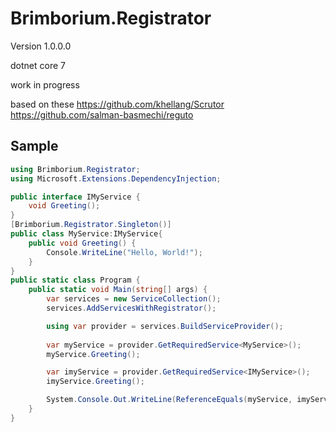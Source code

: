 # Brimborium.Registrator

Version 1.0.0.0

dotnet core 7

work in progress

based on these
https://github.com/khellang/Scrutor
https://github.com/salman-basmechi/reguto

## Sample

```C#
using Brimborium.Registrator;
using Microsoft.Extensions.DependencyInjection;

public interface IMyService {
    void Greeting();
}
[Brimborium.Registrator.Singleton()]
public class MyService:IMyService{
    public void Greeting() {
        Console.WriteLine("Hello, World!");
    }
}
public static class Program {
    public static void Main(string[] args) {
        var services = new ServiceCollection();
        services.AddServicesWithRegistrator();

        using var provider = services.BuildServiceProvider();
        
        var myService = provider.GetRequiredService<MyService>();
        myService.Greeting();

        var imyService = provider.GetRequiredService<IMyService>();
        imyService.Greeting();

        System.Console.Out.WriteLine(ReferenceEquals(myService, imyService));
    }
}
```